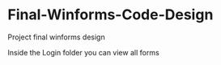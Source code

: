 # Final-Winforms-Code-Design
Project final winforms design

Inside the Login folder you can view all forms
